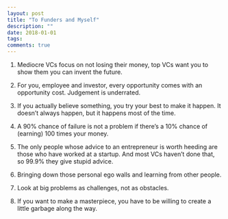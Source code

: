 ```yaml
---
layout: post
title: "To Funders and Myself"
description: ""
date: 2018-01-01
tags: 
comments: true
---
```


1. Mediocre VCs focus on not losing their money, top VCs want you to show them you can invent the future.

2. For you, employee and investor, every opportunity comes with an opportunity cost. Judgement is underrated.

3. If you actually believe something, you try your best to make it happen. It doesn’t always happen, but it happens most of the time.

4. A 90% chance of failure is not a problem if there’s a 10% chance of (earning) 100 times your money.

5. The only people whose advice to an entrepreneur is worth heeding are those who have worked at a startup. And most VCs haven’t done that, so 99.9% they give stupid advice. 

6. Bringing down those personal ego walls and learning from other people.

7. Look at big problems as challenges, not as obstacles.

8. If you want to make a masterpiece, you have to be willing to create a little garbage along the way.
